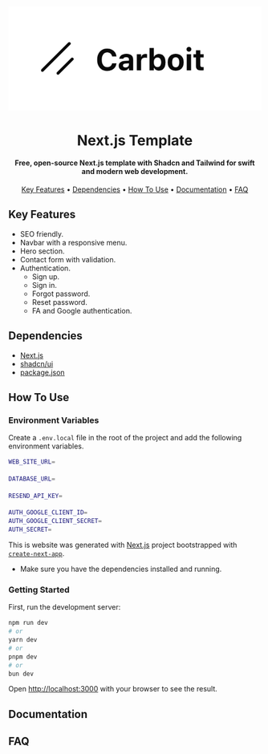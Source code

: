 <div align="center">
  <img src="public/og-image.png"/>
</div>

<h1 align="center">
  Next.js Template
  <br>
</h1>
<h4 align="center">Free, open-source Next.js template with Shadcn and Tailwind for swift and modern web development.</h4>
<p align="center">
  <a href="#key-features">Key Features</a> •
  <a href="#dependencies">Dependencies</a> •
  <a href="#how-to-use">How To Use</a> •
  <a href="#documentation">Documentation</a> •
  <a href="#faq">FAQ</a>
</p>

## Key Features
- SEO friendly.
- Navbar with a responsive menu.
- Hero section.
- Contact form with validation.
- Authentication. 
  - Sign up.
  - Sign in.
  - Forgot password.
  - Reset password.
  - FA and Google authentication.

## Dependencies
- [Next.js](https://nextjs.org/learn)
- [shadcn/ui](https://ui.shadcn.com/)
- [package.json](package.json)

## How To Use

### Environment Variables

Create a `.env.local` file in the root of the project and add the following environment variables.

```bash
WEB_SITE_URL= 

DATABASE_URL=

RESEND_API_KEY=

AUTH_GOOGLE_CLIENT_ID=
AUTH_GOOGLE_CLIENT_SECRET=
AUTH_SECRET=
```

This is website was generated
with [Next.js](https://nextjs.org/) project bootstrapped with [`create-next-app`](https://github.com/vercel/next.js/tree/canary/packages/create-next-app).

- Make sure you have the dependencies installed and running.

### Getting Started

First, run the development server:

```bash
npm run dev
# or
yarn dev
# or
pnpm dev
# or
bun dev
```

Open [http://localhost:3000](http://localhost:3000) with your browser to see the result.

## Documentation

## FAQ
